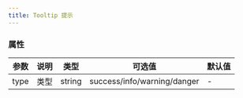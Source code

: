 ```yaml
---
title: Tooltip 提示
---
```


<script>
    export default {
        data() {
            return {
                modules: [
                    {
                        key: "basic",
                        title: "基础用法",
                        source: ``
                    }
                ]
            };
        },
        methods: {}
    };
</script>

<block title="Tooltip 提示" desc="常用于展示鼠标 hover 时的提示信息。" :modules="modules">
    <template slot="basic">
        <div class="box">
            <div class="top">
                <ml-tooltip class="item" effect="dark" content="Top Left 提示文字" placement="top-start">
                    <ml-button>上左</ml-button>
                </ml-tooltip>
                <ml-tooltip class="item" effect="dark" content="Top Center 提示文字" placement="top">
                    <ml-button>上边</ml-button>
                </ml-tooltip>
                <ml-tooltip class="item" effect="dark" content="Top Right 提示文字" placement="top-end">
                    <ml-button>上右</ml-button>
                </ml-tooltip>
            </div>
            <div class="left">
                <ml-tooltip class="item" effect="dark" content="Left Top 提示文字" placement="left-start">
                    <ml-button>左上</ml-button>
                </ml-tooltip>
                <ml-tooltip class="item" effect="dark" content="Left Center 提示文字" placement="left">
                    <ml-button>左边</ml-button>
                </ml-tooltip>
                <ml-tooltip class="item" effect="dark" content="Left Bottom 提示文字" placement="left-end">
                    <ml-button>左下</ml-button>
                </ml-tooltip>
            </div>
            <div class="right">
                <ml-tooltip class="item" effect="dark" content="Right Top 提示文字" placement="right-start">
                    <ml-button>右上</ml-button>
                </ml-tooltip>
                <ml-tooltip class="item" effect="dark" content="Right Center 提示文字" placement="right">
                    <ml-button>右边</ml-button>
                </ml-tooltip>
                <ml-tooltip class="item" effect="dark" content="Right Bottom 提示文字" placement="right-end">
                    <ml-button>右下</ml-button>
                </ml-tooltip>
            </div>
            <div class="bottom">
                <ml-tooltip class="item" effect="dark" content="Bottom Left 提示文字" placement="bottom-start">
                    <ml-button>下左</ml-button>
                </ml-tooltip>
                <ml-tooltip class="item" effect="dark" content="Bottom Center 提示文字" placement="bottom">
                    <ml-button>下边</ml-button>
                </ml-tooltip>
                <ml-tooltip class="item" effect="dark" content="Bottom Right 提示文字" placement="bottom-end">
                    <ml-button>下右</ml-button>
                </ml-tooltip>
            </div>
        </div>
    </template>
</block>

<style lang="scss">
 .box {
    width: 400px;
 }
    .top {
      text-align: center;
    }

    .left {
      float: left;
      width: 60px;
    }

    .right {
      float: right;
      width: 60px;
    }

    .bottom {
      clear: both;
      text-align: center;
    }

    .item {
      margin: 4px;
    }

    .left .el-tooltip__popper,
    .right .el-tooltip__popper {
      padding: 8px 10px;
    }

</style>

### 属性

| 参数 | 说明 | 类型   | 可选值                      | 默认值 |
| ---- | ---- | ------ | --------------------------- | ------ |
| type | 类型 | string | success/info/warning/danger | -      |
